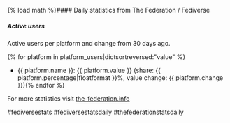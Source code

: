 {% load math %}#### Daily statistics from The Federation / Fediverse

##### Active users

Active users per platform and change from 30 days ago.

{% for platform in platform_users|dictsortreversed:"value" %}
* {{ platform.name }}: {{ platform.value }} (share: {{ platform.percentage|floatformat }}%, value change: {{ platform.change }}){% endfor %}

For more statistics visit [the-federation.info](https://the-federation.info)

#fediversestats #fediversestatsdaily #thefederationstatsdaily
